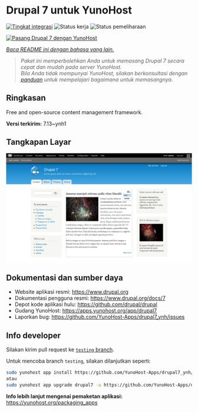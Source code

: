 <!--
N.B.: README ini dibuat secara otomatis oleh <https://github.com/YunoHost/apps/tree/master/tools/readme_generator>
Ini TIDAK boleh diedit dengan tangan.
-->

# Drupal 7 untuk YunoHost

[![Tingkat integrasi](https://apps.yunohost.org/badge/integration/drupal7)](https://ci-apps.yunohost.org/ci/apps/drupal7/)
![Status kerja](https://apps.yunohost.org/badge/state/drupal7)
![Status pemeliharaan](https://apps.yunohost.org/badge/maintained/drupal7)

[![Pasang Drupal 7 dengan YunoHost](https://install-app.yunohost.org/install-with-yunohost.svg)](https://install-app.yunohost.org/?app=drupal7)

*[Baca README ini dengan bahasa yang lain.](./ALL_README.md)*

> *Paket ini memperbolehkan Anda untuk memasang Drupal 7 secara cepat dan mudah pada server YunoHost.*  
> *Bila Anda tidak mempunyai YunoHost, silakan berkonsultasi dengan [panduan](https://yunohost.org/install) untuk mempelajari bagaimana untuk memasangnya.*

## Ringkasan

Free and open-source content management framework.


**Versi terkirim:** 7.13~ynh1

## Tangkapan Layar

![Tangkapan Layar pada Drupal 7](./doc/screenshots/screenshot.png)

## Dokumentasi dan sumber daya

- Website aplikasi resmi: <https://www.drupal.org>
- Dokumentasi pengguna resmi: <https://www.drupal.org/docs/7>
- Depot kode aplikasi hulu: <https://github.com/drupal/drupal>
- Gudang YunoHost: <https://apps.yunohost.org/app/drupal7>
- Laporkan bug: <https://github.com/YunoHost-Apps/drupal7_ynh/issues>

## Info developer

Silakan kirim pull request ke [`testing` branch](https://github.com/YunoHost-Apps/drupal7_ynh/tree/testing).

Untuk mencoba branch `testing`, silakan dilanjutkan seperti:

```bash
sudo yunohost app install https://github.com/YunoHost-Apps/drupal7_ynh/tree/testing --debug
atau
sudo yunohost app upgrade drupal7 -u https://github.com/YunoHost-Apps/drupal7_ynh/tree/testing --debug
```

**Info lebih lanjut mengenai pemaketan aplikasi:** <https://yunohost.org/packaging_apps>
